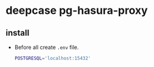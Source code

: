 # deepcase pg-hasura-proxy

## install

- Before all create `.env` file.
  ```sh
  POSTGRESQL='localhost:15432'
  ```